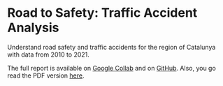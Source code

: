 # Road to Safety: Traffic Accident Analysis

Understand road safety and traffic accidents for the region of Catalunya with data from 2010 to 2021.

The full report is available on [Google Collab](https://colab.research.google.com/drive/1u7QSNmi4ZHDuUfhwy_HmDVrM7BcilqNK#scrollTo=BkbSDMKQrhyF) and on [GitHub](Catalunya_Traffic_Accident_Analysis.ipynb). Also, you go read the PDF version [here](Catalunya_Traffic_Accident_Analysis.pdf).
